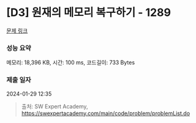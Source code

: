 # [D3] 원재의 메모리 복구하기 - 1289 

[문제 링크](https://swexpertacademy.com/main/code/problem/problemDetail.do?contestProbId=AV19AcoKI9sCFAZN) 

### 성능 요약

메모리: 18,396 KB, 시간: 100 ms, 코드길이: 733 Bytes

### 제출 일자

2024-01-29 12:35



> 출처: SW Expert Academy, https://swexpertacademy.com/main/code/problem/problemList.do